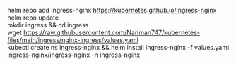 helm repo add ingress-nginx https://kubernetes.github.io/ingress-nginx \
helm repo update \
mkdir ingress && cd ingress \
wget https://raw.githubusercontent.com/Nariman747/kubernetes-files/main/ingress/nginx-ingress/values.yaml \
kubectl create ns ingress-nginx && helm install ingress-nginx -f values.yaml ingress-nginx/ingress-nginx -n ingress-nginx